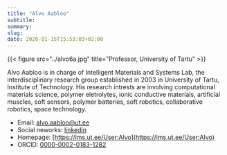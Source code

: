 ```yaml
---
title: "Alvo Aabloo"
subtitle:
summary: 
slug:
date: 2020-01-15T15:53:03+02:00
---
```


{{< figure src="../alvo6a.jpg" title="Professor, University of Tartu" >}}

Alvo Aabloo is in charge of Intelligent Materials and Systems Lab, the interdisciplinary research group established in 2003 in University of Tartu, Institute of Technology. His research intrests are involving computational materials science, polymer eletrolytes, ionic conductive materials, artificial muscles, soft sensors, polymer batteries, soft robotics, collaborative robotics, space technology.

- Email: [alvo.aabloo@ut.ee](mailto:alvo.aabloo@ut.ee)
- Social neworks: [linkedin](https://www.linkedin.com/in/alvoaabloo/)
- Homepage: [https://ims.ut.ee/User:Alvo](https://ims.ut.ee/User:Alvo)
- ORCID: [0000-0002-0183-1282](https://orcid.org/0000-0002-0183-1282)
